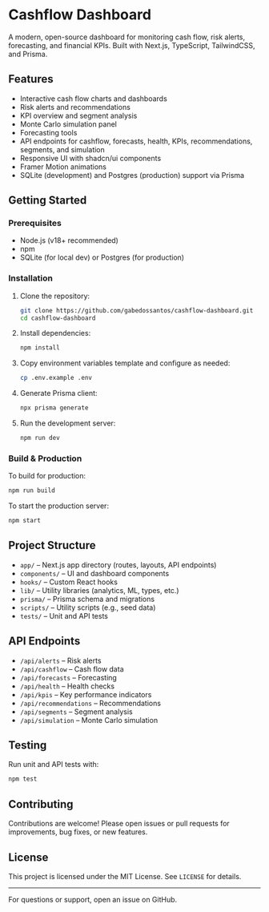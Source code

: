 
# Cashflow Dashboard

A modern, open-source dashboard for monitoring cash flow, risk alerts, forecasting, and financial KPIs. Built with Next.js, TypeScript, TailwindCSS, and Prisma.

## Features

- Interactive cash flow charts and dashboards
- Risk alerts and recommendations
- KPI overview and segment analysis
- Monte Carlo simulation panel
- Forecasting tools
- API endpoints for cashflow, forecasts, health, KPIs, recommendations, segments, and simulation
- Responsive UI with shadcn/ui components
- Framer Motion animations
- SQLite (development) and Postgres (production) support via Prisma

## Getting Started

### Prerequisites
- Node.js (v18+ recommended)
- npm
- SQLite (for local dev) or Postgres (for production)

### Installation
1. Clone the repository:
	```sh
	git clone https://github.com/gabedossantos/cashflow-dashboard.git
	cd cashflow-dashboard
	```
2. Install dependencies:
	```sh
	npm install
	```
3. Copy environment variables template and configure as needed:
	```sh
	cp .env.example .env
	```
4. Generate Prisma client:
	```sh
	npx prisma generate
	```
5. Run the development server:
	```sh
	npm run dev
	```

### Build & Production
To build for production:
```sh
npm run build
```
To start the production server:
```sh
npm start
```

## Project Structure
- `app/` – Next.js app directory (routes, layouts, API endpoints)
- `components/` – UI and dashboard components
- `hooks/` – Custom React hooks
- `lib/` – Utility libraries (analytics, ML, types, etc.)
- `prisma/` – Prisma schema and migrations
- `scripts/` – Utility scripts (e.g., seed data)
- `tests/` – Unit and API tests

## API Endpoints
- `/api/alerts` – Risk alerts
- `/api/cashflow` – Cash flow data
- `/api/forecasts` – Forecasting
- `/api/health` – Health checks
- `/api/kpis` – Key performance indicators
- `/api/recommendations` – Recommendations
- `/api/segments` – Segment analysis
- `/api/simulation` – Monte Carlo simulation

## Testing
Run unit and API tests with:
```sh
npm test
```

## Contributing
Contributions are welcome! Please open issues or pull requests for improvements, bug fixes, or new features.

## License
This project is licensed under the MIT License. See `LICENSE` for details.

---

For questions or support, open an issue on GitHub.

